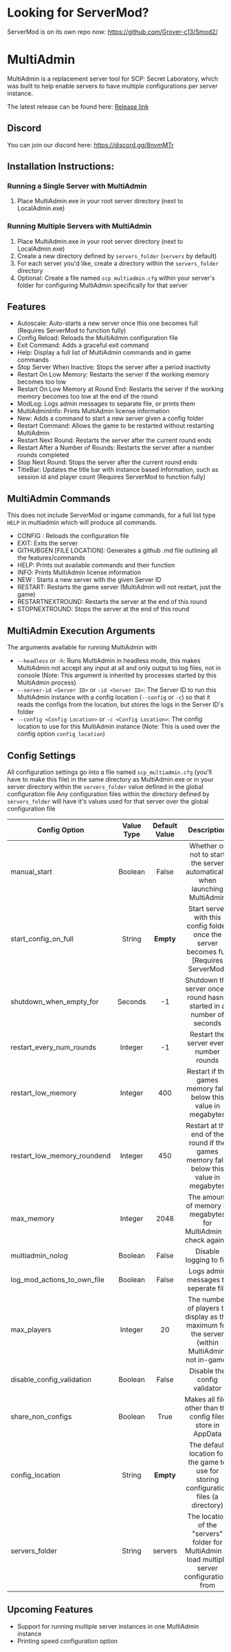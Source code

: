 # Looking for ServerMod?
ServerMod is on its own repo now: https://github.com/Grover-c13/Smod2/

# MultiAdmin
MultiAdmin is a replacement server tool for SCP: Secret Laboratory, which was built to help enable servers to have multiple configurations per server instance.

The latest release can be found here: [Release link](https://github.com/Grover-c13/MultiAdmin/releases/latest)

## Discord
You can join our discord here: https://discord.gg/8nvmMTr

## Installation Instructions:
### Running a Single Server with MultiAdmin
1. Place MultiAdmin.exe in your root server directory (next to LocalAdmin.exe)

### Running Multiple Servers with MultiAdmin
1. Place MultiAdmin.exe in your root server directory (next to LocalAdmin.exe)
2. Create a new directory defined by `servers_folder` (`servers` by default)
3. For each server you'd like, create a directory within the `servers_folder` directory
4. Optional: Create a file named `scp_multiadmin.cfg` within your server's folder for configuring MultiAdmin specifically for that server

## Features
- Autoscale: Auto-starts a new server once this one becomes full (Requires ServerMod to function fully)
- Config Reload: Reloads the MultiAdmin configuration file
- Exit Command: Adds a graceful exit command
- Help: Display a full list of MultiAdmin commands and in game commands
- Stop Server When Inactive: Stops the server after a period inactivity
- Restart On Low Memory: Restarts the server if the working memory becomes too low
- Restart On Low Memory at Round End: Restarts the server if the working memory becomes too low at the end of the round
- ModLog: Logs admin messages to separate file, or prints them
- MultiAdminInfo: Prints MultiAdmin license information
- New: Adds a command to start a new server given a config folder
- Restart Command: Allows the game to be restarted without restarting MultiAdmin
- Restart Next Round: Restarts the server after the current round ends
- Restart After a Number of Rounds: Restarts the server after a number rounds completed
- Stop Next Round: Stops the server after the current round ends
- TitleBar: Updates the title bar with instance based information, such as session id and player count (Requires ServerMod to function fully)

## MultiAdmin Commands
This does not include ServerMod or ingame commands, for a full list type `HELP` in multiadmin which will produce all commands.

- CONFIG <RELOAD>: Reloads the configuration file
- EXIT: Exits the server
- GITHUBGEN [FILE LOCATION]: Generates a github .md file outlining all the features/commands
- HELP: Prints out available commands and their function
- INFO: Prints MultiAdmin license information
- NEW <SERVER ID>: Starts a new server with the given Server ID
- RESTART: Restarts the game server (MultiAdmin will not restart, just the game)
- RESTARTNEXTROUND: Restarts the server at the end of this round
- STOPNEXTROUND: Stops the server at the end of this round

## MultiAdmin Execution Arguments
The arguments available for running MultiAdmin with

- `--headless` or `-h`: Runs MultiAdmin in headless mode, this makes MultiAdmin not accept any input at all and only output to log files, not in console (Note: This argument is inherited by processes started by this MultiAdmin process)
- `--server-id <Server ID>` or `-id <Server ID>`: The Server ID to run this MultiAdmin instance with a config location (`--config` or `-c`) so that it reads the configs from the location, but stores the logs in the Server ID's folder
- `--config <Config Location>` or `-c <Config Location>`: The config location to use for this MultiAdmin instance (Note: This is used over the config option `config_location`)

## Config Settings
All configuration settings go into a file named `scp_multiadmin.cfg` (you'll have to make this file) in the same directory as MultiAdmin.exe or in your server directory within the `servers_folder` value defined in the global configuration file
Any configuration files within the directory defined by `servers_folder` will have it's values used for that server over the global configuration file

Config Option | Value Type | Default Value | Description
--- | :---: | :---: | :------:
manual_start | Boolean | False | Whether or not to start the server automatically when launching MultiAdmin
start_config_on_full | String | **Empty** | Start server with this config folder once the server becomes full [Requires ServerMod]
shutdown_when_empty_for | Seconds | -1 | Shutdown the server once a round hasn't started in a number of seconds
restart_every_num_rounds | Integer | -1 | Restart the server every number rounds
restart_low_memory | Integer | 400 | Restart if the games memory falls below this value in megabytes
restart_low_memory_roundend | Integer | 450 | Restart at the end of the round if the games memory falls below this value in megabytes
max_memory | Integer | 2048 | The amount of memory in megabytes for MultiAdmin to check against
multiadmin_nolog | Boolean | False | Disable logging to file
log_mod_actions_to_own_file | Boolean | False | Logs admin messages to seperate file
max_players | Integer | 20 | The number of players to display as the maximum for the server (within MultiAdmin, not in-game)
disable_config_validation | Boolean | False | Disable the config validator
share_non_configs | Boolean | True | Makes all files other than the config files store in AppData
config_location | String | **Empty** | The default location for the game to use for storing configuration files (a directory)
servers_folder | String | servers | The location of the "servers" folder for MultiAdmin to load multiple server configurations from

## Upcoming Features
- Support for running multiple server instances in one MultiAdmin instance
- Printing speed configuration option